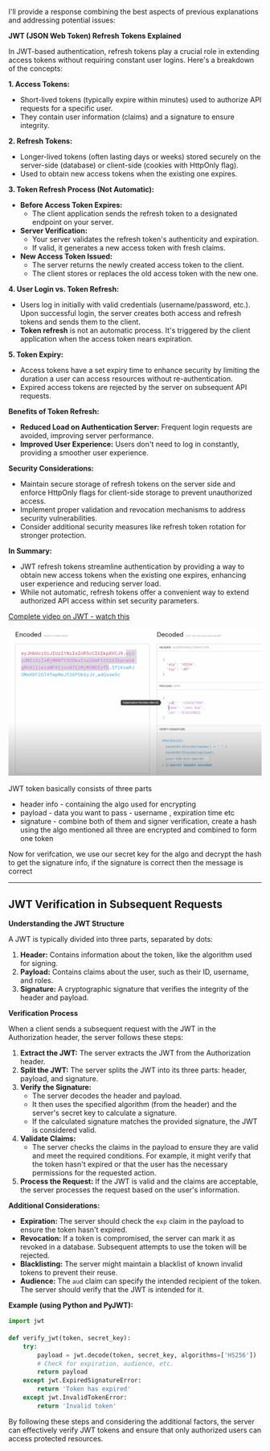 I'll provide a response combining the best aspects of previous explanations and addressing potential issues:

**JWT (JSON Web Token) Refresh Tokens Explained**

In JWT-based authentication, refresh tokens play a crucial role in extending access tokens without requiring constant user logins. Here's a breakdown of the concepts:

**1. Access Tokens:**

- Short-lived tokens (typically expire within minutes) used to authorize API requests for a specific user.
- They contain user information (claims) and a signature to ensure integrity.

**2. Refresh Tokens:**

- Longer-lived tokens (often lasting days or weeks) stored securely on the server-side (database) or client-side (cookies with HttpOnly flag).
- Used to obtain new access tokens when the existing one expires.

**3. Token Refresh Process (Not Automatic):**

   - **Before Access Token Expires:**
     - The client application sends the refresh token to a designated endpoint on your server.
   - **Server Verification:**
     - Your server validates the refresh token's authenticity and expiration.
     - If valid, it generates a new access token with fresh claims.
   - **New Access Token Issued:**
     - The server returns the newly created access token to the client.
     - The client stores or replaces the old access token with the new one.

**4. User Login vs. Token Refresh:**

- Users log in initially with valid credentials (username/password, etc.). Upon successful login, the server creates both access and refresh tokens and sends them to the client.
- **Token refresh** is not an automatic process. It's triggered by the client application when the access token nears expiration.

**5. Token Expiry:**

- Access tokens have a set expiry time to enhance security by limiting the duration a user can access resources without re-authentication.
- Expired access tokens are rejected by the server on subsequent API requests.

**Benefits of Token Refresh:**

- **Reduced Load on Authentication Server:** Frequent login requests are avoided, improving server performance.
- **Improved User Experience:** Users don't need to log in constantly, providing a smoother user experience.

**Security Considerations:**

- Maintain secure storage of refresh tokens on the server side and enforce HttpOnly flags for client-side storage to prevent unauthorized access.
- Implement proper validation and revocation mechanisms to address security vulnerabilities.
- Consider additional security measures like refresh token rotation for stronger protection.

**In Summary:**

- JWT refresh tokens streamline authentication by providing a way to obtain new access tokens when the existing one expires, enhancing user experience and reducing server load.
- While not automatic, refresh tokens offer a convenient way to extend authorized API access within set security parameters.



[Complete video on JWT - watch this](https://www.youtube.com/watch?v=7Q17ubqLfaM)

![alt text](<../../flow dialgrams/jwt.png>)

JWT token basically consists of three parts
- header info - containing the algo used for encrypting 
- payload - data you want to pass - username , expiration time etc
- signature - combine both of them and signer verification, create a hash using the algo mentioned
all three are encrypted and combined to form one token

Now for verifcation, we use our secret key for the algo and decrypt the hash to get the signature info, if the signature is correct then the message is correct
 

___


## JWT Verification in Subsequent Requests

**Understanding the JWT Structure**

A JWT is typically divided into three parts, separated by dots:

1. **Header:** Contains information about the token, like the algorithm used for signing.
2. **Payload:** Contains claims about the user, such as their ID, username, and roles.
3. **Signature:** A cryptographic signature that verifies the integrity of the header and payload.

**Verification Process**

When a client sends a subsequent request with the JWT in the Authorization header, the server follows these steps:

1. **Extract the JWT:** The server extracts the JWT from the Authorization header.
2. **Split the JWT:** The server splits the JWT into its three parts: header, payload, and signature.
3. **Verify the Signature:**
   * The server decodes the header and payload.
   * It then uses the specified algorithm (from the header) and the server's secret key to calculate a signature.
   * If the calculated signature matches the provided signature, the JWT is considered valid.
4. **Validate Claims:**
   * The server checks the claims in the payload to ensure they are valid and meet the required conditions. For example, it might verify that the token hasn't expired or that the user has the necessary permissions for the requested action.
5. **Process the Request:** If the JWT is valid and the claims are acceptable, the server processes the request based on the user's information.

**Additional Considerations:**

* **Expiration:** The server should check the `exp` claim in the payload to ensure the token hasn't expired.
* **Revocation:** If a token is compromised, the server can mark it as revoked in a database. Subsequent attempts to use the token will be rejected.
* **Blacklisting:** The server might maintain a blacklist of known invalid tokens to prevent their reuse.
* **Audience:** The `aud` claim can specify the intended recipient of the token. The server should verify that the JWT is intended for it.

**Example (using Python and PyJWT):**

```python
import jwt

def verify_jwt(token, secret_key):
    try:
        payload = jwt.decode(token, secret_key, algorithms=['HS256'])
        # Check for expiration, audience, etc.
        return payload
    except jwt.ExpiredSignatureError:
        return 'Token has expired'
    except jwt.InvalidTokenError:
        return 'Invalid token'
```

By following these steps and considering the additional factors, the server can effectively verify JWT tokens and ensure that only authorized users can access protected resources.
